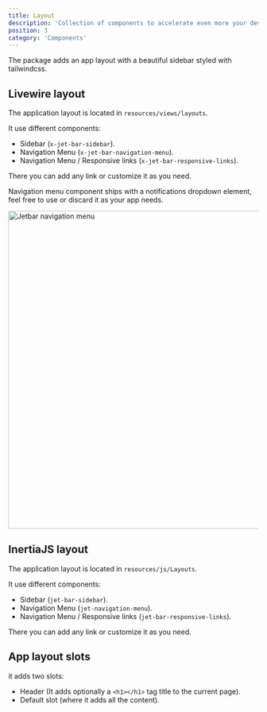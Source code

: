 ```yaml
---
title: Layout
description: 'Collection of components to accelerate even more your development with Laravel Jetstream.'
position: 3
category: 'Components'
---
```


The package adds an app layout with a beautiful sidebar styled with tailwindcss.

## Livewire layout

The application layout is located in `resources/views/layouts`.

It use different components:

- Sidebar (`x-jet-bar-sidebar`).
- Navigation Menu (`x-jet-bar-navigation-menu`).
- Navigation Menu / Responsive links (`x-jet-bar-responsive-links`).

There you can add any link or customize it as you need.

<alert>

Navigation menu component ships with a notifications dropdown element, feel free to use or discard it as your app needs.

</alert>

<img src="/jetbar-navigation-screenshot.png" width="1280" height="640" alt="Jetbar navigation menu" class="rounded-xl shadow" />


## InertiaJS layout

The application layout is located in `resources/js/Layouts`.

It use different components:

- Sidebar (`jet-bar-sidebar`).
- Navigation Menu (`jet-navigation-menu`).
- Navigation Menu / Responsive links (`jet-bar-responsive-links`).

There you can add any link or customize it as you need.

## App layout slots

it adds two slots:

- Header (It adds optionally a `<h1></h1>` tag title to the current page).
- Default slot (where it adds all the content).